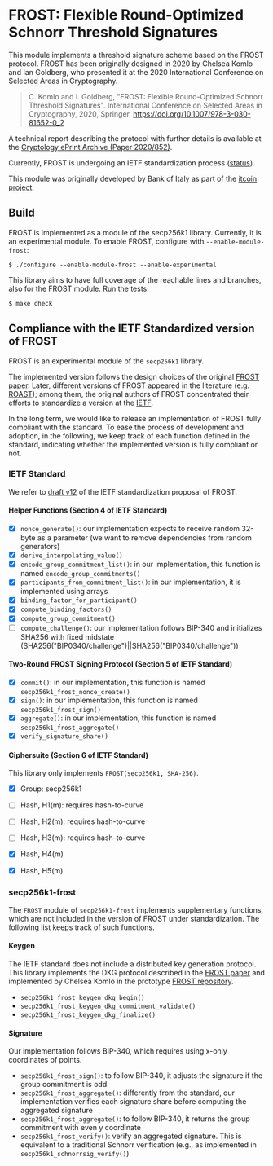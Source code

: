# FROST: Flexible Round-Optimized Schnorr Threshold Signatures

This module implements a threshold signature scheme based on the FROST protocol.
FROST has been originally designed in 2020 by Chelsea Komlo and Ian Goldberg, who presented it at
the 2020 International Conference on Selected Areas in Cryptography.

> C. Komlo and I. Goldberg, "FROST: Flexible Round-Optimized Schnorr Threshold Signatures".
> International Conference on Selected Areas in Cryptography, 2020, Springer.
> https://doi.org/10.1007/978-3-030-81652-0_2

A technical report describing the protocol with further details is available at
the [Cryptology ePrint Archive (Paper 2020/852)](https://eprint.iacr.org/2020/852).

Currently, FROST is undergoing an IETF standardization process ([status](https://datatracker.ietf.org/doc/draft-irtf-cfrg-frost/)).

This module was originally developed by Bank of Italy as part of the [itcoin project](https://bancaditalia.github.io/itcoin/).

## Build

FROST is implemented as a module of the secp256k1 library. Currently, it is an experimental module.
To enable FROST, configure with `--enable-module-frost`:

    $ ./configure --enable-module-frost --enable-experimental

This library aims to have full coverage of the reachable lines and branches, also for the FROST module.
Run the tests:

    $ make check

## Compliance with the IETF Standardized version of FROST

FROST is an experimental module of the `secp256k1` library.

The implemented version follows the design choices of the original [FROST paper](https://eprint.iacr.org/2020/852).
Later, different versions of FROST appeared in the literature (e.g. [ROAST](https://eprint.iacr.org/2022/550)); among them, the original authors of FROST concentrated their efforts to standardize a version at the [IETF](https://datatracker.ietf.org/doc/draft-irtf-cfrg-frost/).

In the long term, we would like to release an implementation of FROST fully compliant with the standard. To ease the process of development and adoption, in the following, we keep track of each function defined in the standard, indicating whether the implemented version is fully compliant or not.

### IETF Standard

We refer to [draft v12](https://www.ietf.org/archive/id/draft-irtf-cfrg-frost-12.html) of the IETF standardization proposal of FROST.

#### Helper Functions (Section 4 of IETF Standard)

- [x] `nonce_generate()`: our implementation expects to receive random 32-byte as a parameter (we want to remove dependencies from random generators)
- [x] `derive_interpolating_value()`
- [x] `encode_group_commitment_list()`: in our implementation, this function is named `encode_group_commitments()`
- [x] `participants_from_commitment_list()`: in our implementation, it is implemented using arrays
- [x] `binding_factor_for_participant()`
- [x] `compute_binding_factors()`
- [x] `compute_group_commitment()`
- [ ] `compute_challenge()`: our implementation follows BIP-340 and initializes SHA256 with fixed midstate (SHA256("BIP0340/challenge")||SHA256("BIP0340/challenge"))

#### Two-Round FROST Signing Protocol (Section 5 of IETF Standard)

- [x] `commit()`: in our implementation, this function is named `secp256k1_frost_nonce_create()`
- [x] `sign()`: in our implementation, this function is named `secp256k1_frost_sign()`
- [x] `aggregate()`: in our implementation, this function is named `secp256k1_frost_aggregate()`
- [x] `verify_signature_share()`

#### Ciphersuite (Section 6 of IETF Standard)

This library only implements `FROST(secp256k1, SHA-256)`.
- [x] Group: secp256k1
- [ ] Hash, H1(m): requires hash-to-curve
- [ ] Hash, H2(m): requires hash-to-curve
- [ ] Hash, H3(m): requires hash-to-curve
- [x] Hash, H4(m)
- [x] Hash, H5(m)


### secp256k1-frost

The `FROST` module of `secp256k1-frost` implements supplementary functions, which are not included in the version of FROST under standardization.
The following list keeps track of such functions.

#### Keygen

The IETF standard does not include a distributed key generation protocol.
This library implements the DKG protocol described in the [FROST paper](https://eprint.iacr.org/2020/852) and implemented
by Chelsea Komlo in the prototype [FROST repository](https://git.uwaterloo.ca/ckomlo/frost/).

- `secp256k1_frost_keygen_dkg_begin()`
- `secp256k1_frost_keygen_dkg_commitment_validate()`
- `secp256k1_frost_keygen_dkg_finalize()`

#### Signature

Our implementation follows BIP-340, which requires using x-only coordinates of points.

- `secp256k1_frost_sign()`: to follow BIP-340, it adjusts the signature if the group commitment is odd
- `secp256k1_frost_aggregate()`: differently from the standard, our implementation verifies each signature share before computing the aggregated signature
- `secp256k1_frost_aggregate()`: to follow BIP-340, it returns the group commitment with even y coordinate
- `secp256k1_frost_verify()`: verify an aggregated signature. This is equivalent to a traditional Schnorr verification (e.g., as implemented in `secp256k1_schnorrsig_verify()`)
